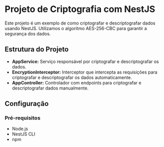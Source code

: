 # Projeto de Criptografia com NestJS

Este projeto é um exemplo de como criptografar e descriptografar dados usando NestJS. Utilizamos o algoritmo AES-256-CBC para garantir a segurança dos dados.

## Estrutura do Projeto

- **AppService:** Serviço responsável por criptografar e descriptografar os dados.
- **EncryptionInterceptor:** Interceptor que intercepta as requisições para criptografar e descriptografar os dados automaticamente.
- **AppController:** Controlador com endpoints para criptografar e descriptografar dados manualmente.

## Configuração

### Pré-requisitos

- Node.js
- NestJS CLI
- npm